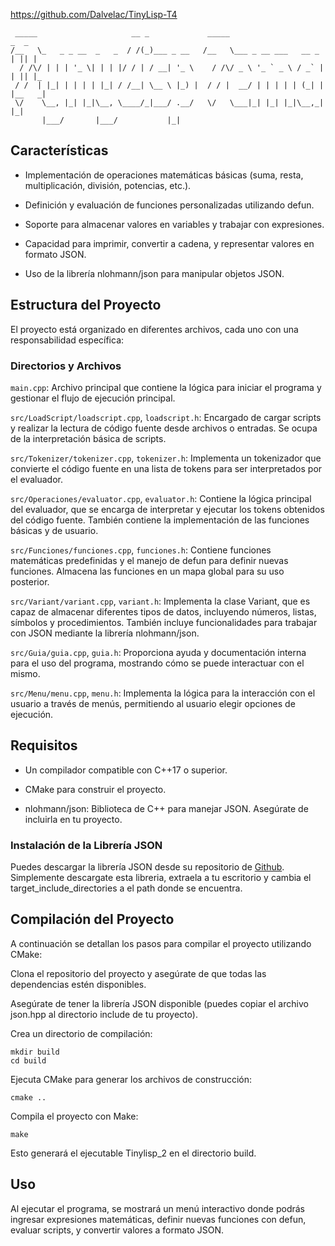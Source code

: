 https://github.com/Dalvelac/TinyLisp-T4

```
 _____                     __ _             _____                       _  _   
/__   \_   _ _ __  _   _  / /(_)___ _ __   /__   \___ _ __ ___   __ _  | || |  
  / /\/ | | | '_ \| | | |/ / | / __| '_ \    / /\/ _ \ '_ ` _ \ / _` | | || |_ 
 / /  | |_| | | | | |_| / /__| \__ \ |_) |  / / |  __/ | | | | | (_| | |__   _|
 \/    \__, |_| |_|\__, \____/_|___/ .__/   \/   \___|_| |_| |_|\__,_|    |_|  
       |___/       |___/           |_|                                         
```

## Características

- Implementación de operaciones matemáticas básicas (suma, resta, multiplicación, división, potencias, etc.).

- Definición y evaluación de funciones personalizadas utilizando defun.

- Soporte para almacenar valores en variables y trabajar con expresiones.

- Capacidad para imprimir, convertir a cadena, y representar valores en formato JSON.

- Uso de la librería nlohmann/json para manipular objetos JSON.


## Estructura del Proyecto

El proyecto está organizado en diferentes archivos, cada uno con una responsabilidad específica:

### Directorios y Archivos

`main.cpp`: Archivo principal que contiene la lógica para iniciar el programa y gestionar el flujo de ejecución principal.

`src/LoadScript/loadscript.cpp`, `loadscript.h`: Encargado de cargar scripts y realizar la lectura de código fuente desde archivos o entradas. Se ocupa de la interpretación básica de scripts.

`src/Tokenizer/tokenizer.cpp`, `tokenizer.h`: Implementa un tokenizador que convierte el código fuente en una lista de tokens para ser interpretados por el evaluador.

`src/Operaciones/evaluator.cpp`, `evaluator.h`: Contiene la lógica principal del evaluador, que se encarga de interpretar y ejecutar los tokens obtenidos del código fuente. También contiene la implementación de las funciones básicas y de usuario.

`src/Funciones/funciones.cpp`, `funciones.h`: Contiene funciones matemáticas predefinidas y el manejo de defun para definir nuevas funciones. Almacena las funciones en un mapa global para su uso posterior.

`src/Variant/variant.cpp`, `variant.h`: Implementa la clase Variant, que es capaz de almacenar diferentes tipos de datos, incluyendo números, listas, símbolos y procedimientos. También incluye funcionalidades para trabajar con JSON mediante la librería nlohmann/json.

`src/Guia/guia.cpp`, `guia.h`: Proporciona ayuda y documentación interna para el uso del programa, mostrando cómo se puede interactuar con el mismo.

`src/Menu/menu.cpp`, `menu.h`: Implementa la lógica para la interacción con el usuario a través de menús, permitiendo al usuario elegir opciones de ejecución.

## Requisitos

- Un compilador compatible con C++17 o superior.

- CMake para construir el proyecto.

- nlohmann/json: Biblioteca de C++ para manejar JSON. Asegúrate de incluirla en tu proyecto.

### Instalación de la Librería JSON

Puedes descargar la librería JSON desde su repositorio de [Github](https://github.com/nlohmann/json). Simplemente descargate esta libreria, extraela a tu escritorio y cambia el target_include_directories a el path donde se encuentra.

## Compilación del Proyecto

A continuación se detallan los pasos para compilar el proyecto utilizando CMake:

Clona el repositorio del proyecto y asegúrate de que todas las dependencias estén disponibles.

Asegúrate de tener la librería JSON disponible (puedes copiar el archivo json.hpp al directorio include de tu proyecto).

Crea un directorio de compilación:
```
mkdir build
cd build
```
Ejecuta CMake para generar los archivos de construcción:

`cmake ..`

Compila el proyecto con Make:

`make`

Esto generará el ejecutable Tinylisp_2 en el directorio build.

## Uso

Al ejecutar el programa, se mostrará un menú interactivo donde podrás ingresar expresiones matemáticas, definir nuevas funciones con defun, evaluar scripts, y convertir valores a formato JSON.

